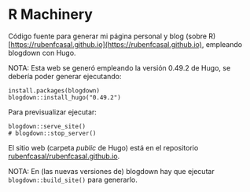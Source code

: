 # R Machinery

Código fuente para generar mi página personal y blog (sobre R) 
[https://rubenfcasal.github.io](https://rubenfcasal.github.io),
empleando blogdown con Hugo.

NOTA: Esta web se generó empleando la versión 0.49.2 de Hugo, se debería poder generar ejecutando:

```
install.packages(blogdown)
blogdown::install_hugo("0.49.2")
```

Para previsualizar ejecutar:

```
blogdown::serve_site()
# blogdown::stop_server()
```

El sitio web (carpeta *public* de Hugo) está en el repositorio
[rubenfcasal/rubenfcasal.github.io](https://github.com/rubenfcasal/rubenfcasal.github.io).

NOTA: En (las nuevas versiones de) blogdown hay que ejecutar `blogdown::build_site()` para generarlo. 